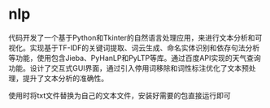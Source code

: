 # nlp
代码开发了一个基于Python和Tkinter的自然语言处理应用，来进行文本分析和可视化。实现基于TF-IDF的关键词提取、词云生成、命名实体识别和依存句法分析等功能，使用包含Jieba、PyHanLP和PyLTP等库。通过百度API实现的天气查询功能。设计了交互式GUI界面，通过引入停用词移除和词性标注优化了文本预处理，提升了文本分析的准确性。


使用时将txt文件替换为自己的文本文件，安装好需要的包直接运行即可
